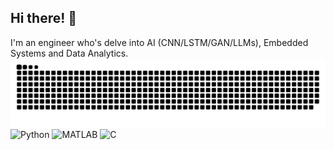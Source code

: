 ## Hi there! 👋

I'm an engineer who's delve into AI (CNN/LSTM/GAN/LLMs), Embedded Systems and Data Analytics.
![GitHub Snake Animation](https://github.com/Platane/snk/raw/output/github-contribution-grid-snake.svg)
![Python](https://img.shields.io/badge/Python-Expert-brightgreen)
![MATLAB](https://img.shields.io/badge/MATLAB-Advanced-yellow)
![C](https://img.shields.io/badge/C-Intermediate-blue)
